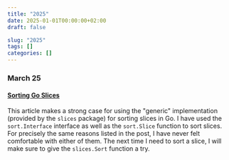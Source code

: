 ```yaml
---
title: "2025"
date: 2025-01-01T00:00:00+02:00
draft: false

slug: "2025"
tags: []
categories: []
---
```


### March 25

#### [Sorting Go Slices][1]

This article makes a strong case for using the "generic" implementation (provided by the `slices` package) for sorting slices in Go.
I have used the `sort.Interface` interface as well as the `sort.Slice` function to sort slices. For precisely the same reasons listed in the post, I have never felt comfortable with either of them. The next time I need to sort a slice, I will make sure to give the `slices.Sort` function a try.

[1]: https://rednafi.com/go/sort_slice/
